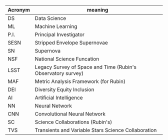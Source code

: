 | Acronym      | meaning |
| ----------- | ----------- |
| DS     | Data Science        |
| ML     | Machine Learning        |
| P.I.       | Principal Investigator   |
| SESN      | Stripped Envelope Supernovae       |
| SN     | Supernova        |
| NSF | National Science Funcation | 
| LSST | Legacy Survey of Space and Time (Rubin's Observatory survey) |
| MAF | Metric Analysis Framework (for Rubin) | 
| DEI | Diversity Equity Inclusion | 
| AI | Artificial Intelligence |
| NN | Neural Network |
| CNN | Convolutional Neural Network |
| SC | Science Collaborations (Rubin's) |
| TVS | Transients and Variable Stars Science Collaboration | 
